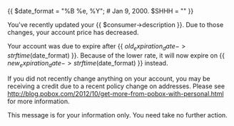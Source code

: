 {{ $date_format = "%B %e, %Y";  # Jan  9, 2000.
   $SHHH = "" }}

You've recently updated your {{ $consumer->description }}.
Due to those changes, your account price has decreased.

Your account was due to expire after {{ $old_expiration_date->strftime($date_format) }}.  Because of the lower
rate, it will now expire on {{ $new_expiration_date->strftime($date_format) }} instead.

If you did not recently change anything on your account, you may be 
receiving a credit due to a recent policy change on addresses. Please
see http://blog.pobox.com/2012/10/get-more-from-pobox-with-personal.html
for more information.

This message is for your information only. You need take no further
action.
